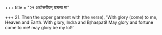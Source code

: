 +++
title = "२१ अथोत्तरीयम् यशसा मा"

+++
21. Then the upper garment with (the verse), 'With glory (come) to me, Heaven and Earth. With glory, Indra and Bṛhaspati! May glory and fortune come to me! may glory be my lot!'
